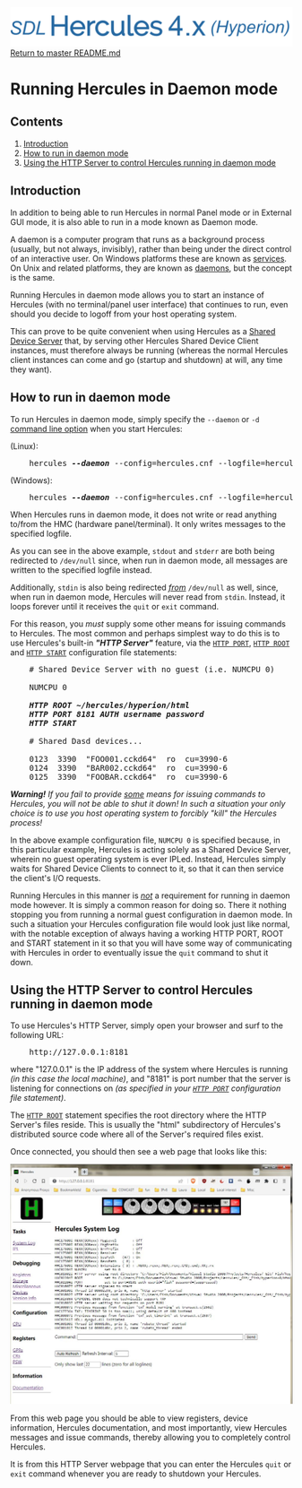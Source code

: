 ![test image](images/image_header_herculeshyperionSDL.png)
[Return to master README.md](../README.md)

# Running Hercules in Daemon mode

## Contents

1. [Introduction](#Introduction)
2. [How to run in daemon mode](#How-to-run-in-daemon-mode)
3. [Using the HTTP Server to control Hercules running in daemon mode](#Using-the-HTTP-Server-to-control-Hercules-running-in-daemon-mode)

## Introduction

In addition to being able to run Hercules in normal Panel mode or in External GUI mode, it is also able to run in a mode known as Daemon mode.

A daemon is a computer program that runs as a background process (usually, but not always, invisibly), rather than being under the direct control of an interactive user. On Windows platforms these are known as [services](https://en.wikipedia.org/wiki/Windows_service). On Unix and related platforms, they are known as [daemons](https://en.wikipedia.org/wiki/Daemon_(computing)), but the concept is the same.

Running Hercules in daemon mode allows you to start an instance of Hercules (with no terminal/panel user interface) that continues to run, even should you decide to logoff from your host operating system.

This can prove to be quite convenient when using Hercules as a [Shared Device Server](../html/shared.html) that, by serving other Hercules Shared Device Client instances, must therefore always be running (whereas the normal Hercules client instances can come and go (startup and shutdown) at will, any time they want).

## How to run in daemon mode

To run Hercules in daemon mode, simply specify the `--daemon` or `-d` [command line option](../html/hercinst.html#arguments) when you start Hercules:

(Linux):
<pre>
    hercules <b><i>--daemon</i></b> --config=hercules.cnf --logfile=hercules.log   <b>< /dev/null > /dev/null 2>&1</b>
</pre>

(Windows):
<pre>
    hercules <b><i>--daemon</i></b> --config=hercules.cnf --logfile=hercules.log   <b>< NUL > NUL 2>&1</b>
</pre>

When Hercules runs in daemon mode, it does not write or read anything to/from the HMC (hardware panel/terminal). It only writes messages to the specified logfile.

As you can see in the above example, `stdout` and `stderr` are both being redirected to `/dev/null` since, when run in daemon mode, all messages are written to the specified logfile instead.

Additionally, `stdin` is also being redirected <i><u>from</u></i> `/dev/null` as well, since, when run in daemon mode, Hercules will never read from `stdin`. Instead, it loops forever until it receives the `quit` or `exit` command.

For this reason, you _must_ supply some other means for issuing commands to Hercules. The most common and perhaps simplest way to do this is to use Hercules's built-in <i><b>"HTTP Server"</b></i> feature, via the
[`HTTP PORT`](../html/hercconf.html#HTTPPORT), [`HTTP ROOT`](../html/hercconf.html#HTTPROOT) and [`HTTP START`](../html/hercconf.html#HTTPSTRT)
configuration file statements:

<pre>
    # Shared Device Server with no guest (i.e. NUMCPU 0)

    NUMCPU 0

    <b><i>HTTP ROOT ~/hercules/hyperion/html
    HTTP PORT 8181 AUTH username password
    HTTP START</i></b>

    # Shared Dasd devices...

    0123  3390  "FOO001.cckd64"  ro  cu=3990-6
    0124  3390  "BAR002.cckd64"  ro  cu=3990-6
    0125  3390  "FOOBAR.cckd64"  ro  cu=3990-6
</pre>

_**Warning!** If you fail to provide <u>some</u> means for issuing commands to Hercules, you will not be able to shut it down! In such a situation your only choice is to use you host operating system to forcibly "kill" the Hercules process!_

In the above example configuration file, `NUMCPU 0` is specified because, in this particular example, Hercules is acting solely as a Shared Device Server, wherein no guest operating system is ever IPLed. Instead, Hercules simply waits for Shared Device Clients to connect to it, so that it can then service the client's I/O requests.

Running Hercules in this manner is <i><u>not</u></i> a requirement for running in daemon mode however. It is simply a common reason for doing so. There it nothing stopping you from running a normal guest configuration in daemon mode. In such a situation your Hercules configuration file would look just like normal, with the notable exception of always having a working HTTP PORT, ROOT and START statement in it so that you will have some way of communicating with Hercules in order to eventually issue the `quit` command to shut it down.

## Using the HTTP Server to control Hercules running in daemon mode

To use Hercules's HTTP Server, simply open your browser and surf to the following URL:

<pre>
    http://127.0.0.1:8181
</pre>

where "127.0.0.1" is the IP address of the system where Hercules is running _(in this case the local machine)_, and "8181" is port number that the server is listening for connections on _(as specified in your [`HTTP PORT`](../html/hercconf.html#HTTPPORT) configuration file statement)_.

The [`HTTP ROOT`](../html/hercconf.html#HTTPROOT) statement specifies the root directory where the HTTP Server's files reside. This is usually the "html" subdirectory of Hercules's distributed source code where all of the Server's required files exist.

Once connected, you should then see a web page that looks like this:

![HTTP Server main screen](images/httpsrvr.jpg)

From this web page you should be able to view registers, device information, Hercules documentation, and most importantly, view Hercules messages and issue commands, thereby allowing you to completely control Hercules.

It is from this HTTP Server webpage that you can enter the Hercules `quit` or `exit` command whenever you are ready to shutdown your Hercules.
